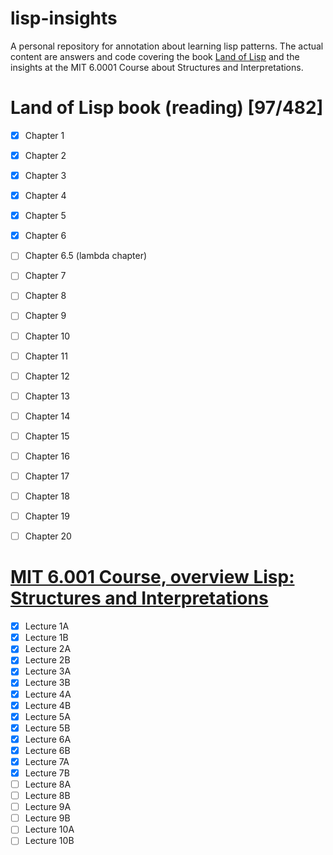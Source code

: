 # lisp-insights
A personal repository for annotation about learning lisp patterns.
The actual content are answers and code covering the book [Land of Lisp](http://www.landoflisp.com) and the insights at the MIT 6.0001 Course about Structures and Interpretations.

# Land of Lisp book (reading) [97/482]

 - [X] Chapter 1
 - [X] Chapter 2
 - [X] Chapter 3
 - [X] Chapter 4
 - [X] Chapter 5
 - [X] Chapter 6
 - [ ] Chapter 6.5 (lambda chapter)
 - [ ] Chapter 7
 - [ ] Chapter 8
 - [ ] Chapter 9
 - [ ] Chapter 10
 - [ ] Chapter 11
 - [ ] Chapter 12
 - [ ] Chapter 13
 - [ ] Chapter 14
 - [ ] Chapter 15
 - [ ] Chapter 16
 - [ ] Chapter 17
 - [ ] Chapter 18
 - [ ] Chapter 19
 - [ ] Chapter 20


# [MIT 6.001 Course, overview Lisp: Structures and Interpretations](https://www.youtube.com/watch?v=2Op3QLzMgSY&list=PLE18841CABEA24090)

 - [X] Lecture 1A 
 - [X] Lecture 1B
 - [X] Lecture 2A 
 - [X] Lecture 2B
 - [X] Lecture 3A 
 - [X] Lecture 3B
 - [X] Lecture 4A 
 - [X] Lecture 4B
 - [X] Lecture 5A 
 - [X] Lecture 5B
 - [X] Lecture 6A 
 - [X] Lecture 6B
 - [X] Lecture 7A 
 - [x] Lecture 7B
 - [ ] Lecture 8A 
 - [ ] Lecture 8B
 - [ ] Lecture 9A 
 - [ ] Lecture 9B
 - [ ] Lecture 10A
 - [ ] Lecture 10B

